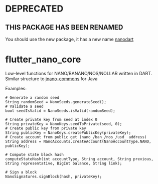 # DEPRECATED

## THIS PACKAGE HAS BEEN RENAMED

You should use the new package, it has a new name [nanodart](https://pub.dev/packages/nanodart)

# flutter_nano_core

Low-level functions for NANO/BANANO/NOS/NOLLAR written in DART. Similar structure to [jnano-commons](https://github.com/rotilho/jnano-commons) for Java

Examples:

```
# Generate a random seed
String randomSeed = NanoSeeds.generateSeed();
# Validate a seed
bool seedIsValid = NanoSeeds.isValid(randomSeed);

# Create private key from seed at index 0
String privateKey = NanoKeys.seedToPrivate(seed, 0);
# Create public key from private key
String publicKey = NanoKeys.createPublicKey(privateKey);
# Create account from public get (nano_/ban_/nos_/usd_ address)
String address = NanoAccounts.createAccount(NanoAccountType.NANO, publicKey);

# Compute state block hash
computeStateHash(int accountType, String account, String previous, String representative, BigInt balance, String link);

# Sign a block
NanoSignatures.signBlock(hash, privateKey);
```